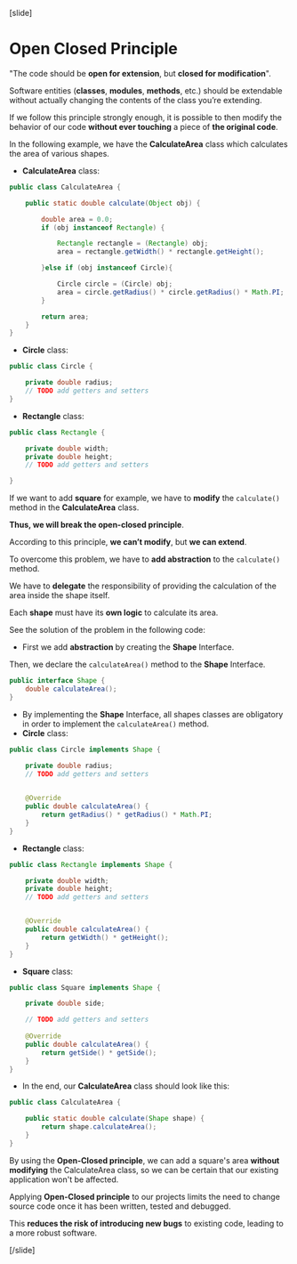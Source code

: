 [slide]

# Open Closed Principle

"The code should be **open for extension**, but **closed for modification**".

Software entities (**classes**, **modules**, **methods**, etc.) should be extendable without actually changing the contents of the class you’re extending. 

If we follow this principle strongly enough, it is possible to then modify the behavior of our code **without ever touching** a piece of **the original code**.


In the following example, we have the **CalculateArea** class which calculates the area of various shapes.

- **CalculateArea** class:
```java
public class CalculateArea {

    public static double calculate(Object obj) {

        double area = 0.0;
        if (obj instanceof Rectangle) {

            Rectangle rectangle = (Rectangle) obj;
            area = rectangle.getWidth() * rectangle.getHeight();

        }else if (obj instanceof Circle){

            Circle circle = (Circle) obj;
            area = circle.getRadius() * circle.getRadius() * Math.PI;
        }

        return area;
    }
}

```

- **Circle** class:

```java
public class Circle {

    private double radius;
    // TODO add getters and setters
}
``` 


- **Rectangle** class:

```java
public class Rectangle {

    private double width;
    private double height;
    // TODO add getters and setters

}
``` 

If we want to add **square** for example, we have to **modify** the `calculate()` method in the **CalculateArea** class.

**Thus, we will break the open-closed principle**.

According to this principle, **we can’t modify**, but **we can extend**.

To overcome this problem, we have to **add abstraction** to the `calculate()` method.

We have to **delegate** the responsibility of providing the calculation of the area inside the shape itself.

Each **shape** must have its **own logic** to calculate its area.

See the solution of the problem in the following code: 

- First we add **abstraction** by creating the **Shape** Interface.

Then, we declare the `calculateArea()` method to the **Shape** Interface.

```java
public interface Shape {
    double calculateArea();
}
```

- By implementing the **Shape** Interface, all shapes classes are obligatory in order to implement the `calculateArea()` method.
- **Circle** class:

```java
public class Circle implements Shape {

    private double radius;
    // TODO add getters and setters

    
    @Override
    public double calculateArea() {
        return getRadius() * getRadius() * Math.PI;
    }
}
```

- **Rectangle** class:

```java
public class Rectangle implements Shape {

    private double width;
    private double height;
    // TODO add getters and setters


    @Override
    public double calculateArea() {
        return getWidth() * getHeight();
    }
}
``` 

- **Square** class:

```java
public class Square implements Shape {

    private double side;

    // TODO add getters and setters
   
    @Override
    public double calculateArea() {
        return getSide() * getSide();
    }
}

```

- In the end, our **CalculateArea** class should look like this:

```java
public class CalculateArea {

    public static double calculate(Shape shape) {
        return shape.calculateArea();
    }
}
```

By using the **Open-Closed principle**, we can add a square's area **without modifying** the CalculateArea class, so we can be certain that our existing application won't be affected.

Applying **Open-Closed principle** to our projects limits the need to change source code once it has been written, tested and debugged.

This **reduces the risk of introducing new bugs** to existing code, leading to a more robust software.



[/slide]